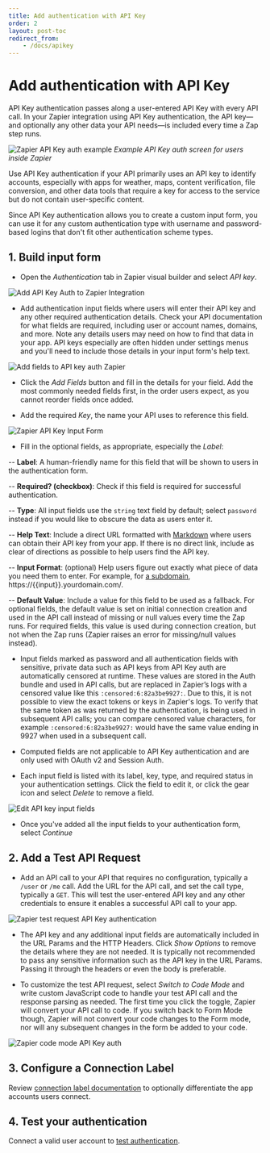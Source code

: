 ```yaml
---
title: Add authentication with API Key
order: 2
layout: post-toc
redirect_from: 
    - /docs/apikey
---
```


# Add authentication with API Key

API Key authentication passes along a user-entered API Key with every API call. In your Zapier integration using API Key authentication, the API key—and optionally any other data your API needs—is included every time a Zap step runs.

![Zapier API Key auth example](https://cdn.zapier.com/storage/photos/19467b7d1852276b766b373373fd069c.png)
_Example API Key auth screen for users inside Zapier_

Use API Key authentication if your API primarily uses an API key to identify accounts, especially with apps for weather, maps, content verification, file conversion, and other data tools that require a key for access to the service but do not contain user-specific content. 

Since API Key authentication allows you to create a custom input form, you can use it for any custom authentication type with username and password-based logins that don't fit other authentication scheme types.

## 1. Build input form

- Open the _Authentication_ tab in Zapier visual builder and select _API key_.

![Add API Key Auth to Zapier Integration](https://cdn.zappy.app/283f4595d4e25caee8256b2727eebb6d.png)

- Add authentication input fields where users will enter their API key and any other required authentication details. Check your API documentation for what fields are required, including user or account names, domains, and more. Note any details users may need on how to find that data in your app. API keys especially are often hidden under settings menus and you'll need to include those details in your input form's help text.

![Add fields to API key auth Zapier](https://cdn.zappy.app/8de37a192b7d50162a7a115281d4a388.png)

- Click the _Add Fields_ button and fill in the details for your field. Add the most commonly needed fields first, in the order users expect, as you cannot reorder fields once added. 

- Add the required _Key_, the name your API uses to reference this field.

![Zapier API Key Input Form](https://cdn.zappy.app/d122ac64a68b926bacd5b4e0954ead2c.png)

- Fill in the optional fields, as appropriate, especially the _Label_:

-- **Label**: A human-friendly name for this field that will be shown to users in the authentication form.

-- **Required? (checkbox)**: Check if this field is required for successful authentication.

-- **Type**: All input fields use the `string` text field by default; select `password` instead if you would like to obscure the data as users enter it.

-- **Help Text**: Include a direct URL formatted with [Markdown](https://zapier.com/blog/beginner-ultimate-guide-markdown/) where users can obtain their API key from your app. If there is no direct link, include as clear of directions as possible to help users find the API key.

-- **Input Format**: (optional) Help users figure out exactly what piece of data you need them to enter. For example, for [a subdomain](https://platform.zapier.com/build/subdomain-validation), https://{{input}}.yourdomain.com/.

-- **Default Value**: Include a value for this field to be used as a fallback. For optional fields, the default value is set on initial connection creation and used in the API call instead of missing or null values every time the Zap runs. For required fields, this value is used during connection creation, but not when the Zap runs (Zapier raises an error for missing/null values instead).

- Input fields marked as password and all authentication fields with sensitive, private data such as API keys from API Key auth are automatically censored at runtime. These values are stored in the Auth bundle and used in API calls, but are replaced in Zapier’s logs with a censored value like this `:censored:6:82a3be9927:`. Due to this, it is not possible to view the exact tokens or keys in Zapier's logs. To verify that the same token as was returned by the authentication, is being used in subsequent API calls; you can compare censored value characters, for example `:censored:6:82a3be9927:` would have the same value ending in 9927 when used in a subsequent call. 

- Computed fields are not applicable to API Key authentication and are only used with OAuth v2 and Session Auth.

- Each input field is listed with its label, key, type, and required status in your authentication settings. Click the field to edit it, or click the gear icon and select _Delete_ to remove a field.

![Edit API key input fields](https://cdn.zappy.app/b27d364f2dd6ef2c1701c8b094a7ada0.png)

- Once you've added all the input fields to your authentication form, select _Continue_

## 2. Add a Test API Request

- Add an API call to your API that requires no configuration, typically a `/user` or `/me` call. Add the URL for the API call, and set the call type, typically a `GET`. This will test the user-entered API key and any other credentials to ensure it enables a successful API call to your app. 

![Zapier test request API Key authentication](https://cdn.zappy.app/c4c58979ddcf7eb8a462ac5ff7a37348.png)

- The API key and any additional input fields are automatically included in the URL Params and the HTTP Headers. Click _Show Options_ to remove the details where they are not needed. It is typically not recommended to pass any sensitive information such as the API key in the URL Params. Passing it through the headers or even the body is preferable.

- To customize the test API request, select _Switch to Code Mode_ and write custom JavaScript code to handle your test API call and the response parsing as needed. The first time you click the toggle, Zapier will convert your API call to code. If you switch back to Form Mode though, Zapier will not convert your code changes to the Form mode, nor will any subsequent changes in the form be added to your code.

![Zapier code mode API Key auth](https://cdn.zappy.app/b5f336f8d8642f04d99d584f04c4e334.png)

## 3. Configure a Connection Label

Review [connection label documentation](https://platform.zapier.com/build/connection-label) to optionally differentiate the app accounts users connect.  

## 4. Test your authentication

Connect a valid user account to [test authentication](https://platform.zapier.com/build/test-auth).
